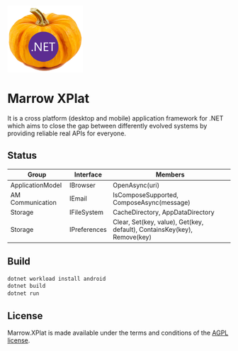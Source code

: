 <img src="assets/ProjectBanner.png" height="150" alt="Marrow.XPlat project banner" />

# Marrow XPlat

It is a cross platform (desktop and mobile) application framework for .NET which aims to close the gap between differently evolved systems by providing reliable real APIs for everyone.

## Status

| Group | Interface | Members |
| --- | --- | --- |
| ApplicationModel | IBrowser | OpenAsync(uri) |
| AM Communication | IEmail | IsComposeSupported, ComposeAsync(message) |
| Storage | IFileSystem | CacheDirectory, AppDataDirectory |
| Storage | IPreferences | Clear, Set(key, value), Get(key, default), ContainsKey(key), Remove(key) |

## Build

```bash
dotnet workload install android
dotnet build
dotnet run
```

## License

Marrow.XPlat is made available under the terms and conditions of the [AGPL license](LICENSE).
